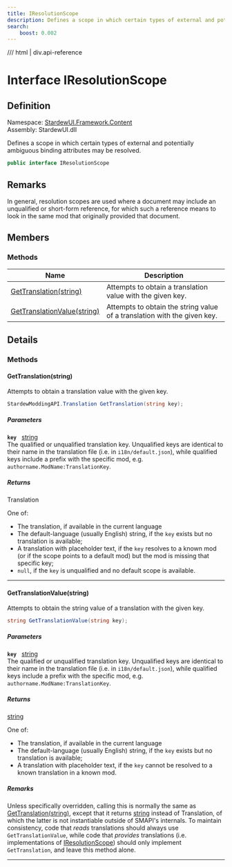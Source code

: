```yaml
---
title: IResolutionScope
description: Defines a scope in which certain types of external and potentially ambiguous binding attributes may be resolved.
search:
    boost: 0.002
---
```


<link rel="stylesheet" href="/StardewUI/stylesheets/reference.css" />

/// html | div.api-reference

# Interface IResolutionScope

## Definition

<div class="api-definition" markdown>

Namespace: [StardewUI.Framework.Content](index.md)  
Assembly: StardewUI.dll  

</div>

Defines a scope in which certain types of external and potentially ambiguous binding attributes may be resolved.

```cs
public interface IResolutionScope
```

## Remarks

In general, resolution scopes are used where a document may include an unqualified or short-form reference, for which such a reference means to look in the same mod that originally provided that document.

## Members

### Methods

 | Name | Description |
| --- | --- |
| [GetTranslation(string)](#gettranslationstring) | Attempts to obtain a translation value with the given key. | 
| [GetTranslationValue(string)](#gettranslationvaluestring) | Attempts to obtain the string value of a translation with the given key. | 

## Details

### Methods

#### GetTranslation(string)

Attempts to obtain a translation value with the given key.

```cs
StardewModdingAPI.Translation GetTranslation(string key);
```

##### Parameters

**`key`** &nbsp; [string](https://learn.microsoft.com/en-us/dotnet/api/system.string)  
The qualified or unqualified translation key. Unqualified keys are identical to their name in the translation file (i.e. in `i18n/default.json`), while qualified keys include a prefix with the specific mod, e.g. `authorname.ModName:TranslationKey`.

##### Returns

Translation

  One of: 

  - The translation, if available in the current language
  - The default-language (usually English) string, if the `key` exists but no translation is available;
  - A translation with placeholder text, if the `key` resolves to a known mod (or if the scope points to a default mod) but the mod is missing that specific key;
  - `null`, if the `key` is unqualified and no default scope is available.

-----

#### GetTranslationValue(string)

Attempts to obtain the string value of a translation with the given key.

```cs
string GetTranslationValue(string key);
```

##### Parameters

**`key`** &nbsp; [string](https://learn.microsoft.com/en-us/dotnet/api/system.string)  
The qualified or unqualified translation key. Unqualified keys are identical to their name in the translation file (i.e. in `i18n/default.json`), while qualified keys include a prefix with the specific mod, e.g. `authorname.ModName:TranslationKey`.

##### Returns

[string](https://learn.microsoft.com/en-us/dotnet/api/system.string)

  One of: 

  - The translation, if available in the current language
  - The default-language (usually English) string, if the `key` exists but no translation is available;
  - A translation with placeholder text, if the `key` cannot be resolved to a known translation in a known mod.

##### Remarks

Unless specifically overridden, calling this is normally the same as [GetTranslation(string)](iresolutionscope.md#gettranslationstring), except that it returns [string](https://learn.microsoft.com/en-us/dotnet/api/system.string) instead of Translation, of which the latter is not instantiable outside of SMAPI's internals. To maintain consistency, code that _reads_ translations should always use `GetTranslationValue`, while code that _provides_ translations (i.e. implementations of [IResolutionScope](iresolutionscope.md)) should only implement `GetTranslation`, and leave this method alone.

-----

